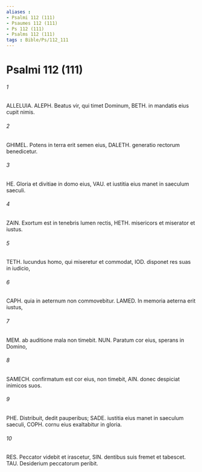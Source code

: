 ```yaml
---
aliases : 
- Psalmi 112 (111)
- Psaumes 112 (111)
- Ps 112 (111)
- Psalms 112 (111)
tags : Bible/Ps/112_111
---
```


# Psalmi 112 (111)

###### 1
ALLELUIA. ALEPH. Beatus vir, qui timet Dominum, BETH. in mandatis eius cupit nimis.
###### 2
GHIMEL. Potens in terra erit semen eius, DALETH. generatio rectorum benedicetur.
###### 3
HE. Gloria et divitiae in domo eius, VAU. et iustitia eius manet in saeculum saeculi.
###### 4
ZAIN. Exortum est in tenebris lumen rectis, HETH. misericors et miserator et iustus.
###### 5
TETH. Iucundus homo, qui miseretur et commodat, IOD. disponet res suas in iudicio,
###### 6
CAPH. quia in aeternum non commovebitur. LAMED. In memoria aeterna erit iustus,
###### 7
MEM. ab auditione mala non timebit. NUN. Paratum cor eius, sperans in Domino,
###### 8
SAMECH. confirmatum est cor eius, non timebit, AIN. donec despiciat inimicos suos.
###### 9
PHE. Distribuit, dedit pauperibus; SADE. iustitia eius manet in saeculum saeculi, COPH. cornu eius exaltabitur in gloria.
###### 10
RES. Peccator videbit et irascetur, SIN. dentibus suis fremet et tabescet. TAU. Desiderium peccatorum peribit.
